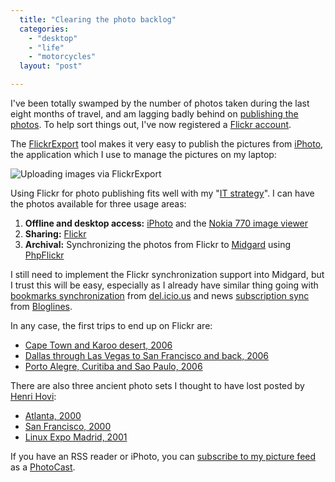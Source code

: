 ```yaml
---
  title: "Clearing the photo backlog"
  categories: 
    - "desktop"
    - "life"
    - "motorcycles"
  layout: "post"

---
```

I've been totally swamped by the number of photos taken during the last eight months of travel, and am lagging badly behind on [publishing the photos][1]. To help sort things out, I've now registered a [Flickr account][2].

The [FlickrExport][3] tool makes it very easy to publish the pictures from [iPhoto][4], the application which I use to manage the pictures on my laptop:

![Uploading images via FlickrExport](https://d2vqpl3tx84ay5.cloudfront.net/iphoto-flickr-exporter.jpg)

Using Flickr for photo publishing fits well with my "[IT strategy][5]". I can have the photos available for three usage areas:

1. __Offline and desktop access:__ [iPhoto][8] and the [Nokia 770 image viewer][20]
2. __Sharing:__ [Flickr][2]
3. __Archival:__ Synchronizing the photos from Flickr to [Midgard][6] using [PhpFlickr][7]

I still need to implement the Flickr synchronization support into Midgard, but I trust this will be easy, especially as I already have similar thing going with [bookmarks synchronization][11] from [del.icio.us][9] and news [subscription sync][5] from [Bloglines][10].

In any case, the first trips to end up on Flickr are:

- [Cape Town and Karoo desert, 2006][12]
- [Dallas through Las Vegas to San Francisco and back, 2006][21]
- [Porto Alegre, Curitiba and Sao Paulo, 2006][19]

There are also three ancient photo sets I thought to have lost posted by [Henri Hovi][16]:

- [Atlanta, 2000][15]
- [San Francisco, 2000][13]
- [Linux Expo Madrid, 2001][14]

If you have an RSS reader or iPhoto, you can [subscribe to my picture feed][17] as a [PhotoCast][18].

[1]: http://bergie.iki.fi/gallery/
[2]: http://www.flickr.com/photos/bergie/
[3]: http://connectedflow.com/flickrexport/
[4]: http://bergie.iki.fi/blog/iphoto--photocasting-and-standards/
[5]: http://bergie.iki.fi/blog/getting-my-morning-news/
[6]: http://www.midgard-project.org/
[7]: http://www.phpflickr.com/
[8]: http://www.apple.com/ilife/iphoto/
[9]: http://del.icio.us/bergie
[10]: http://www.bloglines.com/
[11]: http://www.nemein.com/people/juhana/diary/bookmarks.html
[12]: http://www.flickr.com/photos/bergie/sets/72157594144835484/
[13]: http://www.flickr.com/photos/henrihovi/sets/72057594141362488/
[14]: http://www.flickr.com/photos/henrihovi/sets/72057594141132532/
[15]: http://www.flickr.com/photos/henrihovi/sets/72057594141356197/
[16]: http://www.flickr.com/people/henrihovi/
[17]: http://www.flickr.com/services/feeds/photos_public.gne?id=15087210@N00&format=rss_200
[18]: http://en.wikipedia.org/wiki/Photocast
[19]: http://www.flickr.com/photos/bergie/sets/72157594144913040/
[20]: http://www.internettablettalk.com/forums/showthread.php?p=14389#post14389
[21]: http://www.flickr.com/photos/bergie/sets/72157594145039266/
